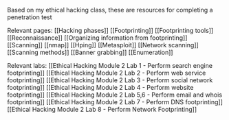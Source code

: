 Based on my ethical hacking class, these are resources for completing a penetration test

Relevant pages:
[[Hacking phases]]
[[Footprinting]]
[[Footprinting tools]]
[[Reconnaissance]]
[[Organizing information from footprinting]]
[[Scanning]]
	[[nmap]]
	[[Hping]]
	[[Metasploit]]
	[[Network scanning]]
	[[Scanning methods]]
	[[Banner grabbing]]
[[Enumeration]]

Relevant labs:
[[Ethical Hacking Module 2 Lab 1 - Perform search engine footprinting]]
[[Ethical Hacking Module 2 Lab 2 - Perform web service footprinting]]
[[Ethical Hacking Module 2 Lab 3 - Perform social network footprinting]]
[[Ethical Hacking Module 2 Lab 4 - Perform website footprinting]]
[[Ethical Hacking Module 2 Lab 5,6 - Perform email and whois footprinting]]
[[Ethical Hacking Module 2 Lab 7 - Perform DNS footprinting]]
[[Ethical Hacking Module 2 Lab 8 - Perform Network Footprinting]]